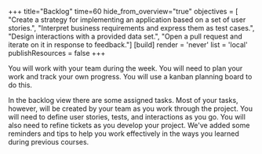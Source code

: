 +++
title="Backlog"
time=60
hide_from_overview="true"
objectives = [
    "Create a strategy for implementing an application based on a set of user stories.",
    "Interpret business requirements and express them as test cases.",
    "Design interactions with a provided data set.",
    "Open a pull request and iterate on it in response to feedback."]
[build]
  render = 'never'
  list = 'local'
  publishResources = false
+++

You will work with your team during the week. You will need to plan your work and track your own progress. You will use a kanban planning board to do this.

In the backlog view there are some assigned tasks. Most of your tasks, however, will be created by your team as you work through the project. You will need to define user stories, tests, and interactions as you go. You will also need to refine tickets as you develop your project. We've added some reminders and tips to help you work effectively in the ways you learned during previous courses.
